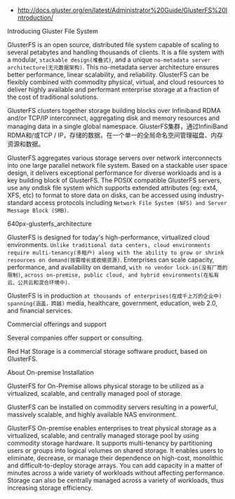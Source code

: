 

* http://docs.gluster.org/en/latest/Administrator%20Guide/GlusterFS%20Introduction/

Introducing Gluster File System

GlusterFS is an open source, distributed file system capable of scaling to several petabytes and handling thousands of clients. It is a file system with a modular, `stackable design(堆叠式)`, and a unique `no-metadata server architecture(无元数据架构)`. This no-metadata server architecture ensures better performance, linear scalability, and reliability. GlusterFS can be flexibly combined with commodity physical, virtual, and cloud resources to deliver highly available and performant enterprise storage at a fraction of the cost of traditional solutions.

GlusterFS clusters together storage building blocks over Infiniband RDMA and/or TCP/IP interconnect, aggregating disk and memory resources and managing data in a single global namespace.
GlusterFS集群，通过InfiniBand RDMA和/或TCP / IP，存储的数据，在一个单一的全局命名空间管理磁盘、内存资源和数据。

GlusterFS aggregates various storage servers over network interconnects into one large parallel network file system. Based on a stackable user space design, it delivers exceptional performance for diverse workloads and is a key building block of GlusterFS. The POSIX compatible GlusterFS servers, use any ondisk file system which supports extended attributes (eg: ext4, XFS, etc) to format to store data on disks, can be accessed using industry-standard access protocols including `Network File System (NFS) and Server Message Block (SMB)`.

640px-glusterfs_architecture

GlusterFS is designed for today's high-performance, virtualized cloud environments. `Unlike traditional data centers, cloud environments require multi-tenancy(多租户) along with the ability to grow or shrink resources on demand(按需增长或收缩资源)`. Enterprises can scale capacity, performance, and availability on demand, `with no vendor lock-in(没有厂商的限制)`, `across on-premise, public cloud, and hybrid environments(在私有云、公共云和混合环境中)`.

GlusterFS is in production `at thousands of enterprises(在成千上万的企业中) spanning(涵盖，跨越)` media, healthcare, government, education, web 2.0, and financial services.

Commercial offerings and support

Several companies offer support or consulting.

Red Hat Storage is a commercial storage software product, based on GlusterFS.

About On-premise Installation

GlusterFS for On-Premise allows physical storage to be utilized as a virtualized, scalable, and centrally managed pool of storage.

GlusterFS can be installed on commodity servers resulting in a powerful, massively scalable, and highly available NAS environment.

GlusterFS On-premise enables enterprises to treat physical storage as a virtualized, scalable, and centrally managed storage pool by using commodity storage hardware. It supports multi-tenancy by partitioning users or groups into logical volumes on shared storage. It enables users to eliminate, decrease, or manage their dependence on high-cost, monolithic and difficult-to-deploy storage arrays. You can add capacity in a matter of minutes across a wide variety of workloads without affecting performance. Storage can also be centrally managed across a variety of workloads, thus increasing storage efficiency.